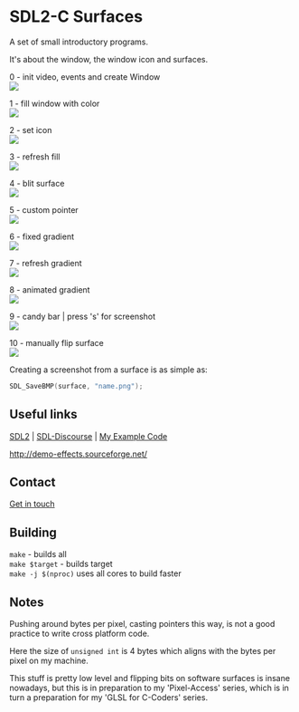 # SDL2-C Surfaces

A set of small introductory programs.  

It's about the window, the window icon and surfaces.  

0 - init video, events and create Window  
![](./screenshots/0.png)

1 - fill window with color  
![](./screenshots/1.png)

2 - set icon  
![](./screenshots/2.png)

3 - refresh fill  
![](./screenshots/3.gif)

4 - blit surface  
![](./screenshots/4.png)

5 - custom pointer  
![](./screenshots/5.gif)

6 - fixed gradient  
![](./screenshots/6.png)

7 - refresh gradient  
![](./screenshots/7.gif)

8 - animated gradient  
![](./screenshots/8.gif)

9 - candy bar | press 's' for screenshot  
![](./screenshots/9.gif)

10 - manually flip surface  
![](./screenshots/10.png)

Creating a screenshot from a surface is as simple as:  

```c
SDL_SaveBMP(surface, "name.png");
```

## Useful links

[SDL2](https://www.libsdl.org/) | [SDL-Discourse](https://discourse.libsdl.org) | [My Example Code](https://acry.github.io/SDL2-C.html)

<http://demo-effects.sourceforge.net/>

## Contact
[Get in touch](https://acry.github.io/#contact)

## Building

`make` - builds all  
`make $target` - builds target  
`make -j $(nproc)`  uses all cores to build faster  

## Notes

Pushing around bytes per pixel, casting pointers this way, is not a good practice to write cross platform code.

Here the size of `unsigned int` is 4 bytes which aligns with the bytes per pixel on my machine.

This stuff is pretty low level and flipping bits on software surfaces is insane nowadays, but this is in preparation to my 'Pixel-Access' series, which is in turn a preparation for my 'GLSL for C-Coders' series.
